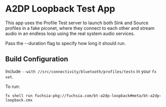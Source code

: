# A2DP Loopback Test App

This app uses the Profile Test server to launch both Sink and Source profiles in
a fake piconet, where they connect to each other and stream audio in an endless
loop using the real system audio services.

Pass the --duration flag to specify how long it should run.

## Build Configuration

Include `--with //src/connectivity/bluetooth/profiles/tests` in your `fx set`.

To run:

`fx shell run fuchsia-pkg://fuchsia.com/bt-a2dp-loopback#meta/bt-a2dp-loopback.cmx`
